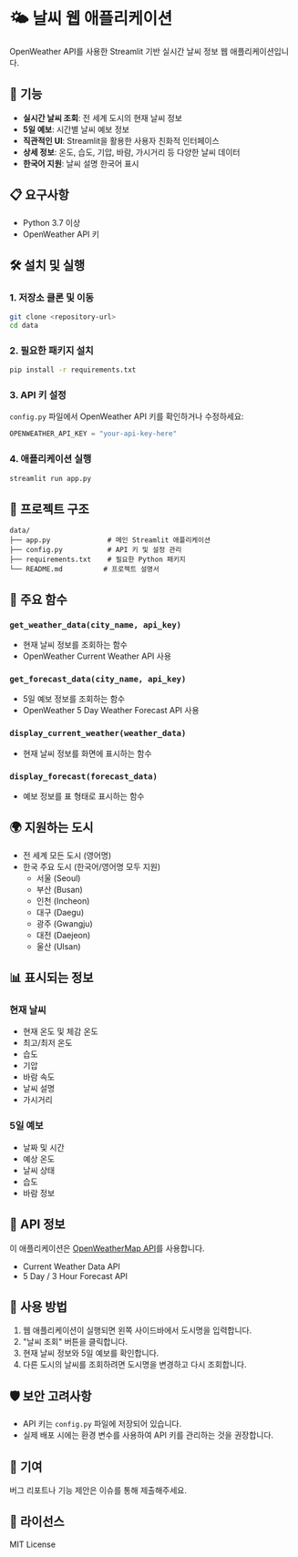 # 🌤️ 날씨 웹 애플리케이션

OpenWeather API를 사용한 Streamlit 기반 실시간 날씨 정보 웹 애플리케이션입니다.

## 🚀 기능

- **실시간 날씨 조회**: 전 세계 도시의 현재 날씨 정보
- **5일 예보**: 시간별 날씨 예보 정보
- **직관적인 UI**: Streamlit을 활용한 사용자 친화적 인터페이스
- **상세 정보**: 온도, 습도, 기압, 바람, 가시거리 등 다양한 날씨 데이터
- **한국어 지원**: 날씨 설명 한국어 표시

## 📋 요구사항

- Python 3.7 이상
- OpenWeather API 키

## 🛠️ 설치 및 실행

### 1. 저장소 클론 및 이동
```bash
git clone <repository-url>
cd data
```

### 2. 필요한 패키지 설치
```bash
pip install -r requirements.txt
```

### 3. API 키 설정
`config.py` 파일에서 OpenWeather API 키를 확인하거나 수정하세요:
```python
OPENWEATHER_API_KEY = "your-api-key-here"
```

### 4. 애플리케이션 실행
```bash
streamlit run app.py
```

## 📁 프로젝트 구조

```
data/
├── app.py              # 메인 Streamlit 애플리케이션
├── config.py           # API 키 및 설정 관리
├── requirements.txt    # 필요한 Python 패키지
└── README.md          # 프로젝트 설명서
```

## 🔧 주요 함수

### `get_weather_data(city_name, api_key)`
- 현재 날씨 정보를 조회하는 함수
- OpenWeather Current Weather API 사용

### `get_forecast_data(city_name, api_key)`
- 5일 예보 정보를 조회하는 함수
- OpenWeather 5 Day Weather Forecast API 사용

### `display_current_weather(weather_data)`
- 현재 날씨 정보를 화면에 표시하는 함수

### `display_forecast(forecast_data)`
- 예보 정보를 표 형태로 표시하는 함수

## 🌍 지원하는 도시

- 전 세계 모든 도시 (영어명)
- 한국 주요 도시 (한국어/영어명 모두 지원)
  - 서울 (Seoul)
  - 부산 (Busan)
  - 인천 (Incheon)
  - 대구 (Daegu)
  - 광주 (Gwangju)
  - 대전 (Daejeon)
  - 울산 (Ulsan)

## 📊 표시되는 정보

### 현재 날씨
- 현재 온도 및 체감 온도
- 최고/최저 온도
- 습도
- 기압
- 바람 속도
- 날씨 설명
- 가시거리

### 5일 예보
- 날짜 및 시간
- 예상 온도
- 날씨 상태
- 습도
- 바람 정보

## 🔗 API 정보

이 애플리케이션은 [OpenWeatherMap API](https://openweathermap.org/api)를 사용합니다.

- Current Weather Data API
- 5 Day / 3 Hour Forecast API

## 📝 사용 방법

1. 웹 애플리케이션이 실행되면 왼쪽 사이드바에서 도시명을 입력합니다.
2. "날씨 조회" 버튼을 클릭합니다.
3. 현재 날씨 정보와 5일 예보를 확인합니다.
4. 다른 도시의 날씨를 조회하려면 도시명을 변경하고 다시 조회합니다.

## 🛡️ 보안 고려사항

- API 키는 `config.py` 파일에 저장되어 있습니다.
- 실제 배포 시에는 환경 변수를 사용하여 API 키를 관리하는 것을 권장합니다.

## 🤝 기여

버그 리포트나 기능 제안은 이슈를 통해 제출해주세요.

## 📄 라이선스

MIT License